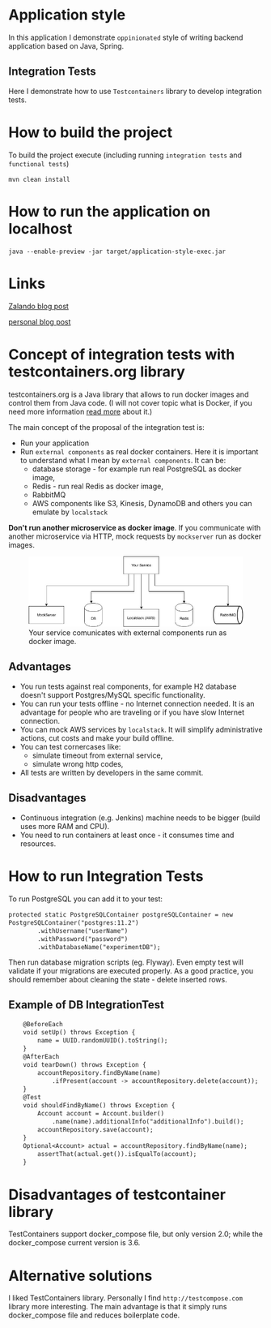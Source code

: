 # Application style 
In this application I demonstrate `oppinionated` style of writing backend application based on Java, Spring. 

## Integration Tests
Here I demonstrate how to use `Testcontainers` library to develop integration tests. 

# How to build the project 
To build the project execute (including running `integration tests` and `functional tests`)
```
mvn clean install
```

# How to run the application on localhost
```
java --enable-preview -jar target/application-style-exec.jar
```


# Links
[Zalando blog post](https://engineering.zalando.com/posts/2021/02/integration-tests-with-testcontainers.html)

[personal blog post](https://marekhudyma.com/tests/2018/12/01/integration-tests-with-testcontainers.html)


# Concept of integration tests with testcontainers.org library
testcontainers.org  is a Java library that allows to run docker images and control them from Java code.  (I will not cover topic what is Docker, if you need more information <a href="https://en.wikipedia.org/wiki/Docker_(software)">read more</a> about it.)

The main concept of the proposal of the integration test is:
* Run your application
* Run ```external components``` as real docker containers. Here it is important to understand what I mean by ```external components```. It can be:
    * database storage - for example run real PostgreSQL as docker image,
    * Redis - run real Redis as docker image,
    * RabbitMQ
    * AWS components like S3, Kinesis, DynamoDB and others you can emulate by ```localstack```

**Don't run another microservice as docker image**. If you communicate with another microservice via HTTP, mock requests by ```mockserver``` run as docker images.

<figure>
  <img src="/assets/concept.jpg" alt="Concept"> 
  <figcaption>Your service comunicates with external components run as docker image. </figcaption>
</figure>


## Advantages

* You run tests against real components, for example H2 database doesn't support Postgres/MySQL specific functionality.
* You can run your tests offline - no Internet connection needed. It is an advantage for people who are traveling or if you have slow Internet connection.
* You can mock AWS services by ```localstack```. It will simplify administrative actions, cut costs and make your build offline.
* You can test cornercases like:
    * simulate timeout from external service,
    * simulate wrong http codes,
* All tests are written by developers in the same commit.

## Disadvantages
* Continuous integration (e.g. Jenkins) machine needs to be bigger (build uses more RAM and CPU).
* You need to run containers at least once - it consumes time and resources.

# How to run Integration Tests

To run PostgreSQL you can add it to your test:
```
protected static PostgreSQLContainer postgreSQLContainer = new PostgreSQLContainer("postgres:11.2")
        .withUsername("userName")
        .withPassword("password")
        .withDatabaseName("experimentDB");
```
Then run database migration scripts (eg. Flyway). Even empty test will validate if your migrations are executed properly.
As a good practice, you should remember about cleaning the state - delete inserted rows.

## Example of DB IntegrationTest
```
    @BeforeEach
    void setUp() throws Exception {
        name = UUID.randomUUID().toString();
    }
    @AfterEach
    void tearDown() throws Exception {
        accountRepository.findByName(name)
            .ifPresent(account -> accountRepository.delete(account));
    }
    @Test
    void shouldFindByName() throws Exception {
        Account account = Account.builder()
            .name(name).additionalInfo("additionalInfo").build();
        accountRepository.save(account);
    }
    Optional<Account> actual = accountRepository.findByName(name);
        assertThat(actual.get()).isEqualTo(account);
    }
```

# Disadvantages of testcontainer library
TestContainers support docker_compose file, but only version 2.0; while the docker_compose current version is 3.6.

# Alternative solutions
I liked TestContainers library. Personally I find `http://testcompose.com` library more interesting.
The main advantage is that it simply runs docker_compose file and reduces boilerplate code.
